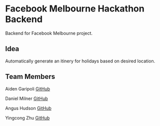 # Facebook Melbourne Hackathon Backend

Backend for Facebook Melbourne project.

## Idea

Automatically generate an itinery for holidays based on desired location.

## Team Members

Aiden Garipoli [GitHub](https://github.com/aidengaripoli)

Daniel Milner [GitHub](https://github.com/DanMilner)

Angus Hudson [GitHub](https://github.com/Hangus-Udson)

Yingcong Zhu [GitHub](https://github.com/zyucong)
